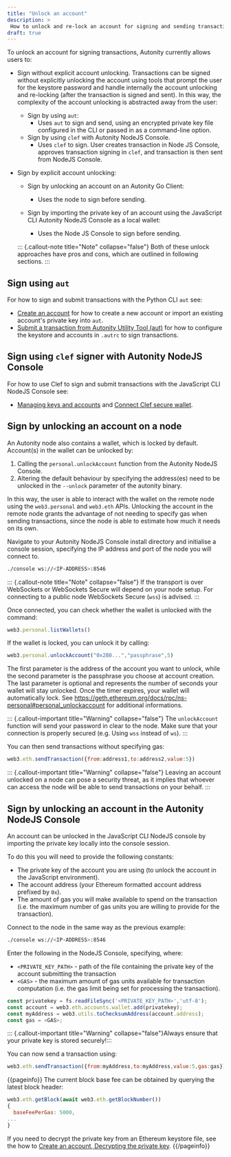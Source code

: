 ```yaml
---
title: "Unlock an account"
description: >
 How to unlock and re-lock an account for signing and sending transactions
draft: true
---
```


<!-- TODO: reinstate this content in the appropriate pages, in the
context of "how to sign a transaction using ..." -->

To unlock an account for signing transactions, Autonity currently allows users to:

- Sign without explicit account unlocking. Transactions can be signed without explicitly unlocking the account using tools that prompt the user for the keystore password and handle internally the account unlocking and re-locking (after the transaction is signed and sent). In this way, the complexity of the account unlocking is abstracted away from the user:

  - Sign by using `aut`:
    - Uses `aut` to sign and send, using an encrypted private key file configured in the CLI or passed in as a command-line option.
  - Sign by using `clef` with Autonity NodeJS Console.
    - Uses `clef` to sign. User creates transaction in Node JS Console, approves transaction signing in `clef`, and transaction is then sent from NodeJS Console.

- Sign by explicit account unlocking:
  - Sign by unlocking an account on an Autonity Go Client:
    - Uses the node to sign before sending.

  - Sign by importing the private key of an account using the JavaScript CLI Autonity NodeJS Console as a local wallet:
    - Uses the Node JS Console to sign before sending.

  ::: {.callout-note title="Note" collapse="false"}
  Both of these unlock approaches have pros and cons, which are outlined in following sections.
  :::


## Sign using `aut`

For how to sign and submit transactions with the Python CLI `aut` see:

- [Create an account](/account-holders/create-acct/) for how to create a new account or import an existing account's private key into `aut`.
- [Submit a transaction from Autonity Utility Tool (aut)](/account-holders/submit-trans-aut/) for how to configure the keystore and accounts in `.autrc` to sign transactions.

## Sign using `clef` signer with Autonity NodeJS Console

For how to use Clef to sign and submit transactions with the JavaScript CLI NodeJS Console see:

- [Managing keys and accounts](/account-holders/key-mgt//) and [Connect Clef secure wallet](/account-holders/key-mgt//clef).

## Sign by unlocking an account on a node

An Autonity node also contains a wallet, which is locked by default. Account(s) in the wallet can be unlocked by:
1. Calling the `personal.unlockAccount` function from the Autonity NodeJS Console.
2. Altering the default behaviour by specifying the address(es) need to be unlocked in the `--unlock` parameter of the autonity binary.

In this way, the user is able to interact with the wallet on the remote node using the `web3.personal` and `web3.eth` APIs. Unlocking the account in the remote node grants the advantage of not needing to specify gas when sending transactions, since the node is able to estimate how much it needs on its own.

Navigate to your Autonity NodeJS Console install directory and initialise a console session, specifying the IP address and port of the node you will connect to.
```bash
./console ws://<IP-ADDRESS>:8546
```

::: {.callout-note title="Note" collapse="false"}
If the transport is over WebSockets or WebSockets Secure will depend on your node setup. For connecting to a public node WebSockets Secure (`wss`) is advised.
:::

Once connected, you can check whether the wallet is unlocked with the command:
```javascript
web3.personal.listWallets()
```

If the wallet is locked, you can unlock it by calling:
```javascript
web3.personal.unlockAccount("0x2B0...","passphrase",5)
```
The first parameter is the address of the account you want to unlock, while the second parameter is the passphrase you choose at account creation. The last parameter is optional and represents the number of seconds your wallet will stay unlocked. Once the timer expires, your wallet will automatically lock. See https://geth.ethereum.org/docs/rpc/ns-personal#personal_unlockaccount for additional informations.

::: {.callout-important title="Warning" collapse="false"}
The `unlockAccount` function will send your password in clear to the node. Make sure that your connection is properly secured (e.g. Using `wss` instead of `ws`).
:::

You can then send transactions without specifying gas:
```javascript
web3.eth.sendTransaction({from:address1,to:address2,value:5})
```

::: {.callout-important title="Warning" collapse="false"} Leaving an account unlocked on a node can pose a security threat, as it implies that whoever can access the node will be able to send transactions on your behalf.
:::

## Sign by unlocking an account in the Autonity NodeJS Console

An account can be unlocked in the JavaScript CLI NodeJS console by importing the private key locally into the console session.

To do this you will need to provide the following constants:

- The private key of the account you are using (to unlock the account in the JavaScript environment).
- The account address (your Ethereum formatted account address prefixed by `0x`).
- The amount of gas you will make available to spend on the transaction (i.e. the maximum number of gas units you are willing to provide for the transaction).

Connect to the node in the same way as the previous example:
```bash
./console ws://<IP-ADDRESS>:8546
```

Enter the following in the NodeJS Console, specifying, where:
- `<PRIVATE_KEY_PATH>` - path of the file containing the private key of the account submitting the transaction
- `<GAS>` - the maximum amount of gas units available for transaction computation (i.e. the gas limit being set for processing the transaction).

```javascript
const privatekey = fs.readFileSync('<PRIVATE_KEY_PATH>','utf-8');
const account = web3.eth.accounts.wallet.add(privatekey);
const myAddress = web3.utils.toChecksumAddress(account.address);
const gas = <GAS>;
```

::: {.callout-important title="Warning" collapse="false"}Always ensure that your private key is stored securely!:::

You can now send a transaction using:
```javascript
web3.eth.sendTransaction({from:myAddress,to:myAddress,value:5,gas:gas})
```

{{pageinfo}}
The current block base fee can be obtained by querying the latest block header:
```javascript
web3.eth.getBlock(await web3.eth.getBlockNumber())
{
  baseFeePerGas: 5000,
...
}
```

If you need to decrypt the private key from an Ethereum keystore file, see the how to [Create an account, Decrypting the private key](/account-holders/create-acct/#decrypting-the-private-key).
{{/pageinfo}}
